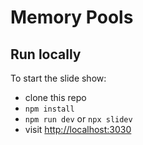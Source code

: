 # Memory Pools

## Run locally
To start the slide show:

- clone this repo
- `npm install`
- `npm run dev` or `npx slidev`
- visit <http://localhost:3030>
